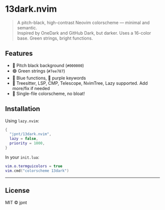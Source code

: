 # 13dark.nvim

> A pitch-black, high-contrast Neovim colorscheme — minimal and semantic.  
> Inspired by OneDark and GitHub Dark, but darker. Uses a 16-color base. Green strings, bright functions.

## Features

- 🖤 Pitch black background (`#000000`)
- 🟢 Green strings (`#7ee787`)
- 🔷 Blue functions, 🔮 purple keywords
- 🧠 Treesitter, LSP, CMP, Telescope, NvimTree, Lazy supported. Add more/fix if needed
- 🎯 Single-file colorscheme, no bloat!

## Installation

Using `lazy.nvim`:

```lua
{
  "jpnt/13dark.nvim",
  lazy = false,
  priority = 1000,
}
```

In your `init.lua`:

```lua
vim.o.termguicolors = true
vim.cmd("colorscheme 13dark")
```

---

## License

MIT © jpnt
